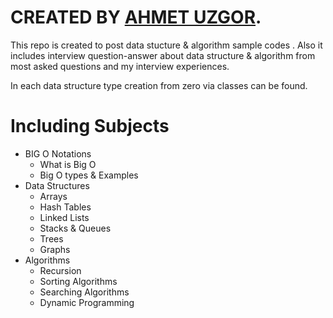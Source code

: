 # CREATED BY [AHMET UZGOR](https://www.linkedin.com/in/ahmet-%C3%BCzg%C3%B6r-a1397a134/).

This repo is created to post data stucture & algorithm sample codes . Also it includes interview question-answer about data structure & algorithm from most asked questions and my interview experiences.

In each data structure type creation from zero via classes can be found. 

# Including Subjects 

- BIG O Notations
    - What is Big O 
    - Big O types & Examples
- Data Structures
    - Arrays
    - Hash Tables
    - Linked Lists
    - Stacks & Queues
    - Trees
    - Graphs
- Algorithms 
    - Recursion
    - Sorting Algorithms
    - Searching Algorithms
    - Dynamic Programming
